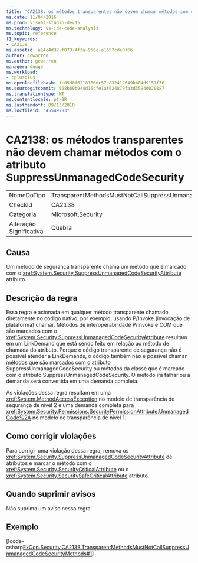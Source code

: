 ```yaml
---
title: 'CA2138: os métodos transparentes não devem chamar métodos com o atributo SuppressUnmanagedCodeSecurity'
ms.date: 11/04/2016
ms.prod: visual-studio-dev15
ms.technology: vs-ide-code-analysis
ms.topic: reference
f1_keywords:
- CA2138
ms.assetid: a14c4d32-f079-4f3a-956c-a1657cde0f66
author: gewarren
ms.author: gewarren
manager: douge
ms.workload:
- cplusplus
ms.openlocfilehash: 1c05d8f6218166dc57e832412649bb04d9151f36
ms.sourcegitcommit: 568bb0b944d16cfe1af624879fa3d3594d020187
ms.translationtype: MT
ms.contentlocale: pt-BR
ms.lasthandoff: 09/13/2018
ms.locfileid: "45549783"
---
```

# <a name="ca2138-transparent-methods-must-not-call-methods-with-the-suppressunmanagedcodesecurity-attribute"></a>CA2138: os métodos transparentes não devem chamar métodos com o atributo SuppressUnmanagedCodeSecurity
|||
|-|-|
|NomeDoTipo|TransparentMethodsMustNotCallSuppressUnmanagedCodeSecurityMethods|
|CheckId|CA2138|
|Categoria|Microsoft.Security|
|Alteração Significativa|Quebra|

## <a name="cause"></a>Causa
 Um método de segurança transparente chama um método que é marcado com o <xref:System.Security.SuppressUnmanagedCodeSecurityAttribute> atributo.

## <a name="rule-description"></a>Descrição da regra
 Essa regra é acionada em qualquer método transparente chamado diretamente no código nativo, por exemplo, usando P/Invoke (invocação de plataforma) chamar. Métodos de interoperabilidade P/Invoke e COM que são marcados com o <xref:System.Security.SuppressUnmanagedCodeSecurityAttribute> resultam em um LinkDemand que está sendo feito em relação ao método de chamada do atributo. Porque o código transparente de segurança não é possível atender a LinkDemands, o código também não é possível chamar métodos que são marcados com o atributo SuppressUnmanagedCodeSecurity ou métodos da classe que é marcado com o atributo SuppressUnmanagedCodeSecurity. O método irá falhar ou a demanda será convertida em uma demanda completa.

 As violações dessa regra resultam em uma <xref:System.MethodAccessException> no modelo de transparência de segurança de nível 2 e uma demanda completa para <xref:System.Security.Permissions.SecurityPermissionAttribute.UnmanagedCode%2A> no modelo de transparência de nível 1.

## <a name="how-to-fix-violations"></a>Como corrigir violações
 Para corrigir uma violação dessa regra, remova os <xref:System.Security.SuppressUnmanagedCodeSecurityAttribute> de atributos e marcar o método com o <xref:System.Security.SecurityCriticalAttribute> ou o <xref:System.Security.SecuritySafeCriticalAttribute> atributo.

## <a name="when-to-suppress-warnings"></a>Quando suprimir avisos
 Não suprima um aviso nessa regra.

## <a name="example"></a>Exemplo
 [!code-csharp[FxCop.Security.CA2138.TransparentMethodsMustNotCallSuppressUnmanagedCodeSecurityMethods#1](../code-quality/codesnippet/CSharp/ca2138-transparent-methods-must-not-call-methods-with-the-suppressunmanagedcodesecurity-attribute_1.cs)]